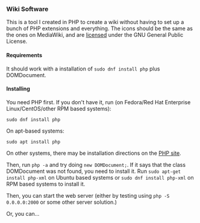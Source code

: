 ### Wiki Software
This is a tool I created in PHP to create a wiki without having to set up a bunch of
PHP extensions and everything. The icons should be the same as the ones on MediaWiki,
and are [licensed](https://mediawiki.org/wiki/Special:Permalink/4637986) under the GNU General Public License.
#### Requirements
It should work with a installation of `sudo dnf install php` plus DOMDocument.
#### Installing
You need PHP first. If you don't have it, run (on Fedora/Red Hat Enterprise Linux/CentOS/other RPM based systems):
    
    sudo dnf install php

On apt-based systems:

    sudo apt install php

On other systems, there may be installation directions on the [PHP site](http://php.net).

Then, run `php -a` and try doing `new DOMDocument;`. If it says that the class DOMDocument was not found, you need to install it. Run `sudo apt-get install php-xml` on Ubuntu based systems or `sudo dnf install php-xml` on RPM based systems to install it.

Then, you can start the web server (either by testing using `php -S 0.0.0.0:2000` or some other server solution.)

Or, you can...